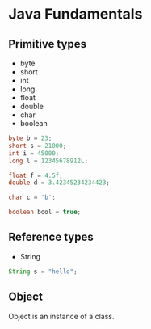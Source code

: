 # Java Fundamentals

## Primitive types

- byte
- short
- int
- long
- float
- double
- char
- boolean

```java
byte b = 23;
short s = 21000;
int i = 45000;
long l = 12345678912L;

float f = 4.5f;
double d = 3.42345234234423;

char c = 'b';

boolean bool = true;
```

## Reference types

- String

```java
String s = "hello";
```

## Object

Object is an instance of a class.
